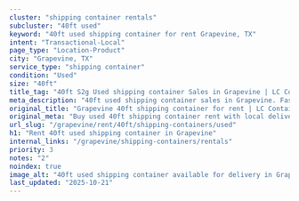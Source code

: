 ```yaml
---
cluster: "shipping container rentals"
subcluster: "40ft used"
keyword: "40ft used shipping container for rent Grapevine, TX"
intent: "Transactional-Local"
page_type: "Location-Product"
city: "Grapevine, TX"
service_type: "shipping container"
condition: "Used"
size: "40ft"
title_tag: "40ft S2g Used shipping container Sales in Grapevine | LC Container"
meta_description: "40ft used shipping container sales in Grapevine. Fast delivery, competitive pricing. Serving shipping containers area. Quote ID: 701. Call (214) 524-4168 for your free quote today."
original_title: "Grapevine 40ft shipping container for rent | LC Container"
original_meta: "Buy used 40ft shipping container rent with local delivery in Grapevine, TX. LC Container — local Since 2003. Request a fast quote today."
url_slug: "/grapevine/rent/40ft/shipping-containers/used"
h1: "Rent 40ft used shipping container in Grapevine"
internal_links: "/grapevine/shipping-containers/rentals"
priority: 3
notes: "2"
noindex: true
image_alt: "40ft used shipping container available for delivery in Grapevine"
last_updated: "2025-10-21"
---
```


<!-- TODO: Add unique city/inventory copy, images, and internal links here. -->
